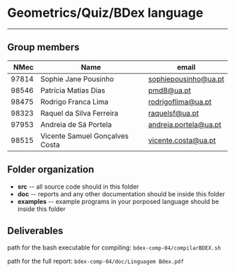 # Geometrics/Quiz/BDex language

-----

## Group members

| NMec | Name | email |
|--:|---|---|
| 97814 | Sophie Jane Pousinho | sophiepousinho@ua.pt |
| 98546 | Patrícia Matias Dias | pmd8@ua.pt |
| 98475 | Rodrigo Franca Lima  | rodrigoflima@ua.pt |
| 98323 | Raquel da Silva Ferreira | raquelsf@ua.pt |
| 97953 | Andreia de Sá Portela | andreia.portela@ua.pt |
| 98515 | Vicente Samuel Gonçalves Costa | vicente.costa@ua.pt |

## Folder organization

- **src** -- all source code should in this folder
- **doc** -- reports and any other documentation should be inside this folder
- **examples** -- example programs in your porposed language should be inside this folder

## Deliverables

path for the bash executable for compiling: 
` bdex-comp-04/compilarBDEX.sh `

path for the full report:
` bdex-comp-04/doc/Linguagem Bdex.pdf `


